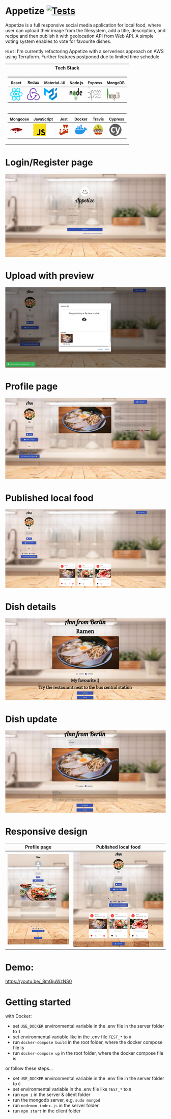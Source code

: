 # Appetize [![Tests](https://github.com/nik-neg/Appetize/actions/workflows/test.yml/badge.svg)](https://github.com/nik-neg/Appetize/actions/workflows/test.yml)

Appetize is a full responsive social media application for local food, where user can upload their image from the filesystem,
add a title, description, and recipe and then publish it with geolocation API from Web API.
A simple voting system enables to vote for favourite dishes.

`Hint`: I'm currently refactoring Appetize with a serverless approach on AWS using Terraform. Further features postponed due to limited time schedule.

<div align="center">
<table>
<tr><th>Tech Stack</th></tr>
<tr><td>

 <sub> React </sub> |<sub>  Redux <sub>| <sub> Material-UI </sub> | <sub> Node.js </sub> | <sub> Express </sub> | <sub> MongoDB </sub>
|--|--|--|--|--|--
[<img src="https://github.com/nik-neg/appetize/blob/main/.techstack_images/react.svg" alt="drawing" width="40" height="40"/>](https://reactjs.org/) | [<img src="https://raw.githubusercontent.com/devicons/devicon/master/icons/redux/redux-original.svg" alt="redux" width="40" height="40"/>](https://redux.js.org) | [<img src="https://github.com/nik-neg/appetize/blob/main/.techstack_images/material-ui.svg" alt="drawing" width="40" height="40"/>](https://material-ui.com/) | [<img src="https://github.com/nik-neg/appetize/blob/main/.techstack_images/nodejs.svg" alt="drawing" width="40" height="40"/>](https://nodejs.org/en/) | [<img src="https://github.com/nik-neg/appetize/blob/main/.techstack_images/express.svg" alt="drawing" width="40" height="40"/>](https://expressjs.com/) |  [<img src="https://github.com/nik-neg/appetize/blob/main/.techstack_images/mongodb.svg" alt="drawing" width="40" height="40"/>](https://www.mongodb.com/)
</td></tr>
<tr><td>

<sub> Mongoose </sub> | <sub> JavaScript </sub> |  <sub> Jest </sub>  | <sub> Docker </sub>  | <sub> Travis </sub> | <sub> Cypress </sub>
|--|--|--|--|--|--
[<img src="https://github.com/nik-neg/appetize/blob/main/.techstack_images/mongoose.png" alt="drawing" width="40" height="40"/>](https://mongoosejs.com/) | [<img src="https://github.com/nik-neg/appetize/blob/main/.techstack_images/javascript.svg" alt="drawing" width="40" height="40"/>](https://www.javascript.com/) |  [<img src="https://github.com/nik-neg/appetize/blob/main/.techstack_images/jest.svg" alt="drawing" width="40" height="40"/>](https://jestjs.io/)  |  [<img src="https://github.com/nik-neg/appetize/blob/main/.techstack_images/docker.svg" alt="drawing" width="40" height="40"/>](https://www.docker.com/)  | [<img src="https://github.com/nik-neg/appetize/blob/main/.techstack_images/travis.svg" alt="drawing" width="40" height="40"/>](https://www.travis-ci.com/) | [<img src="https://github.com/nik-neg/appetize/blob/main/.techstack_images/cypress.svg" alt="drawing" width="40" height="40"/>](https://www.cypress.io/)
</td></tr>
</table>
</div>

# Login/Register page
![alt text](https://github.com/nik-neg/Appetize/blob/main/.images/1_login.png)

# Upload with preview
![alt text](https://github.com/nik-neg/Appetize/blob/main/.images/2_dropzone_preview.png)

# Profile page
![alt text](https://github.com/nik-neg/Appetize/blob/main/.images/3_favourite_food.png)

# Published local food
![alt text](https://github.com/nik-neg/Appetize/blob/main/.images/4_area_food.png)

# Dish details
![alt text](https://github.com/nik-neg/Appetize/blob/main/.images/5_dish_details.png)

# Dish update
![alt text](https://github.com/nik-neg/Appetize/blob/main/.images/6_edit_mode.png)

# Responsive design
 Profile page             |  Published local food
:-------------------------:|:-------------------------:
![alt text](https://github.com/nik-neg/Appetize/blob/main/.images/3_favourite_food_responsive.png) |  ![alt text](https://github.com/nik-neg/Appetize/blob/main/.images/4_area_food_responsive.png)

# Demo:
https://youtu.be/_8mGjuWzNS0

# Getting started

with Docker:
 - set `USE_DOCKER` environmental variable in the .env file in the server folder to `1`
 - set environmental variable like in the .env file `TEST_*` to `0`
 - run `docker-compose build` in the root folder, where the docker compose file is
 - run `docker-compose up` in the root folder, where the docker compose file is

or follow these steps...
- set `USE_DOCKER` environmental variable in the .env file in the server folder to `0`
- set environmental variable in the .env file like `TEST_*` to `0`
- run `npm i` in the server & client folder
- run the mongodb server, e.g. `sudo mongod`
- run `nodemon index.js` in the server folder
- run `npm start` in the client folder

